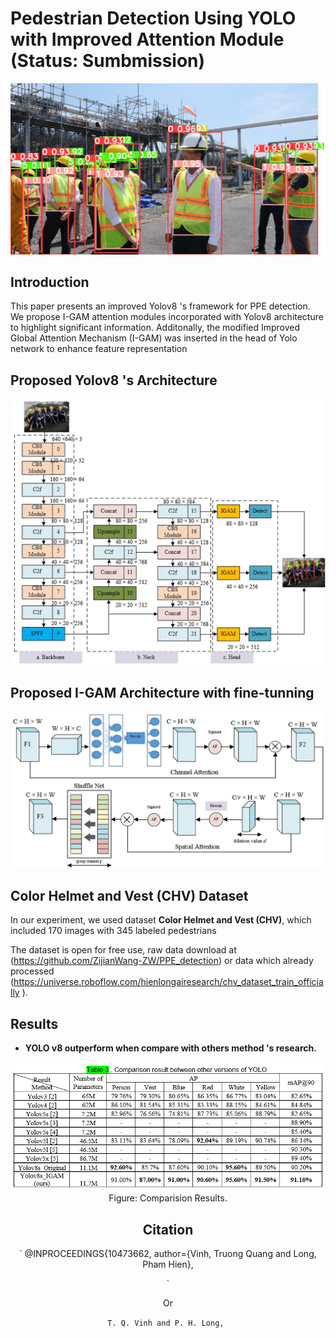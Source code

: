 # Pedestrian Detection Using YOLO with Improved Attention Module (Status: Sumbmission)

![avatar](Image/VietNam_4.jpg)

## Introduction

This paper presents an improved Yolov8 's framework for PPE detection. We propose I-GAM attention modules incorporated with Yolov8 architecture to highlight significant information.  Additonally, the modified Improved Global Attention Mechanism (I-GAM) was inserted in the head of Yolo network to enhance feature representation

## Proposed Yolov8 's Architecture

![avatar](Image/IGAM_YOLOV8.png)

## Proposed I-GAM Architecture with fine-tunning

![avatar](Image/Original_GAM_hswish.png)

## Color Helmet and Vest (CHV)  Dataset

In our experiment, we used dataset **Color Helmet and Vest (CHV)**, which included 170 images with 345 labeled pedestrians



The dataset is open for free use, raw data download at (https://github.com/ZijianWang-ZW/PPE_detection) or data which already processed (https://universe.roboflow.com/hienlongairesearch/chv_dataset_train_officially ). 




## Results

- **YOLO v8 outperform when compare with others method 's research.**

<center><img src="Image/Result.png"/> 

<div align=center>Figure: Comparision Results.</div>





## Citation
`
@INPROCEEDINGS{10473662,
  author={Vinh, Truong Quang and Long, Pham Hien},

`

Or
	
`T. Q. Vinh and P. H. Long, `

